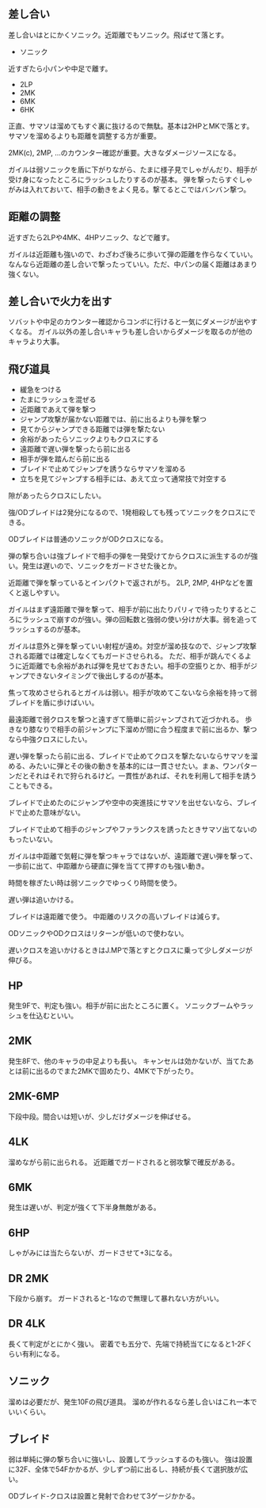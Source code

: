 ## 差し合い

差し合いはとにかくソニック。近距離でもソニック。飛ばせて落とす。

- ソニック

近すぎたら小パンや中足で離す。

- 2LP
- 2MK
- 6MK
- 6HK

正直、サマソは溜めてもすぐ裏に抜けるので無駄。基本は2HPとMKで落とす。
サマソを溜めるよりも距離を調整する方が重要。

2MK(c), 2MP, ...のカウンター確認が重要。大きなダメージソースになる。

ガイルは弱ソニックを盾に下がりながら、たまに様子見でしゃがんだり、相手が受け身になったところにラッシュしたりするのが基本。
弾を撃ったらすぐしゃがみは入れておいて、相手の動きをよく見る。撃てるとこではバンバン撃つ。

## 距離の調整

近すぎたら2LPや4MK、4HPソニック、などで離す。

ガイルは近距離も強いので、わざわざ後ろに歩いて弾の距離を作らなくていい。なんなら近距離の差し合いで撃ったっていい。ただ、中パンの届く距離はあまり強くない。

## 差し合いで火力を出す

ソバットや中足のカウンター確認からコンボに行けると一気にダメージが出やすくなる。
ガイル以外の差し合いキャラも差し合いからダメージを取るのが他のキャラより大事。

## 飛び道具

- 緩急をつける
- たまにラッシュを混ぜる
- 近距離であえて弾を撃つ
- ジャンプ攻撃が届かない距離では、前に出るよりも弾を撃つ
- 見てからジャンプできる距離では弾を撃たない
- 余裕があったらソニックよりもクロスにする
- 遠距離で遅い弾を撃ったら前に出る
- 相手が弾を踏んだら前に出る
- ブレイドで止めてジャンプを誘うならサマソを溜める
- 立ちを見てジャンプする相手には、あえて立って通常技で対空する

隙があったらクロスにしたい。

強/ODブレイドは2発分になるので、1発相殺しても残ってソニックをクロスにできる。

ODブレイドは普通のソニックがODクロスになる。

弾の撃ち合いは強ブレイドで相手の弾を一発受けてからクロスに派生するのが強い。発生は遅いので、ソニックをガードさせた後とか。

近距離で弾を撃っているとインパクトで返されがち。
2LP, 2MP, 4HPなどを置くと返しやすい。

ガイルはまず遠距離で弾を撃って、相手が前に出たりパリィで待ったりするところにラッシュで崩すのが強い。弾の回転数と強弱の使い分けが大事。弱を追ってラッシュするのが基本。

ガイルは意外と弾を撃っていい射程が遠め。対空が溜め技なので、ジャンプ攻撃される距離では確定しなくてもガードさせられる。
ただ、相手が跳んでくるように近距離でも余裕があれば弾を見せておきたい。相手の空振りとか、相手がジャンプできないタイミングで後出しするのが基本。

焦って攻めさせられるとガイルは弱い。相手が攻めてこないなら余裕を持って弱ブレイドを盾に歩けばいい。

最遠距離で弱クロスを撃つと遠すぎて簡単に前ジャンプされて近づかれる。
歩きなり膝なりで相手の前ジャンプに下溜めが間に合う程度まで前に出るか、撃つなら中強クロスにしたい。

遅い弾を撃ったら前に出る、ブレイドで止めてクロスを撃たないならサマソを溜める、みたいに弾とその後の動きを基本的には一貫させたい。まぁ、ワンパターンだとそれはそれで狩られるけど。一貫性があれば、それを利用して相手を誘うこともできる。

ブレイドで止めたのにジャンプや空中の突進技にサマソを出せないなら、ブレイドで止めた意味がない。

ブレイドで止めて相手のジャンプやファランクスを誘ったときサマソ出てないのもったいない。

ガイルは中距離で気軽に弾を撃つキャラではないが、遠距離で遅い弾を撃って、一歩前に出て、中距離から硬直に弾を当てて押すのも強い動き。

時間を稼ぎたい時は弱ソニックでゆっくり時間を使う。

遅い弾は追いかける。

ブレイドは遠距離で使う。
中距離のリスクの高いブレイドは減らす。

ODソニックやODクロスはリターンが低いので使わない。

遅いクロスを追いかけるときはJ.MPで落とすとクロスに乗って少しダメージが伸びる。

## HP

発生9Fで、判定も強い。相手が前に出たところに置く。
ソニックブームやラッシュを仕込むといい。

## 2MK

発生8Fで、他のキャラの中足よりも長い。
キャンセルは効かないが、当てたあとは前に出るのでまた2MKで固めたり、4MKで下がったり。

## 2MK-6MP

下段中段。間合いは短いが、少しだけダメージを伸ばせる。

## 4LK

溜めながら前に出られる。
近距離でガードされると弱攻撃で確反がある。

## 6MK

発生は遅いが、判定が強くて下半身無敵がある。

## 6HP

しゃがみには当たらないが、ガードさせて+3になる。

## DR 2MK

下段から崩す。
ガードされると-1なので無理して暴れない方がいい。

## DR 4LK

長くて判定がとにかく強い。
密着でも五分で、先端で持続当てになると1-2Fくらい有利になる。

## ソニック

溜めは必要だが、発生10Fの飛び道具。
溜めが作れるなら差し合いはこれ一本でいいくらい。

## ブレイド

弱は単純に弾の撃ち合いに強いし、設置してラッシュするのも強い。
強は設置に32F、全体で54Fかかるが、少しずつ前に出るし、持続が長くて選択肢が広い。

ODブレイド-クロスは設置と発射で合わせて3ゲージかかる。
